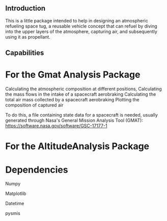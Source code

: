 ## Introduction
This is a little package intended to help in designing an atmospheric refueling space tug, a reusable vehicle concept that can refuel by diving into the upper layers of the atmosphere, capturing air, and subsequently using it as propellant.


## Capabilities

# For the Gmat Analysis Package
Calculating the atmospheric composition at different positions,
Calculating the mass flows in the intake of a spacecraft aerobraking
Calculating the total air mass collected by a spacecraft aerobraking
Plotting the composition of captured air

To do this, a file containing state data for a spacecraft is needed, usually generated through Nasa's General Mission Analysis Tool (GMAT): https://software.nasa.gov/software/GSC-17177-1 

# For the AltitudeAnalysis Package


# Dependencies
Numpy

Matplotlib

Datetime

pysmis
